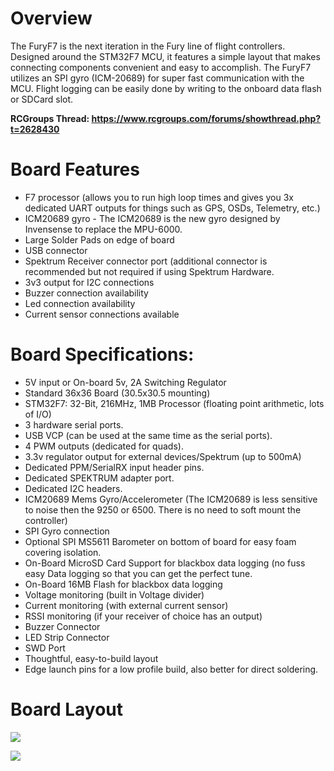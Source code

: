 # **Overview**

The FuryF7 is the next iteration in the Fury line of flight controllers.  Designed around the STM32F7 MCU, it features a simple layout that makes connecting components convenient and easy to accomplish.  The FuryF7 utilizes an SPI gyro (ICM-20689) for super fast communication with the MCU.  Flight logging can be easily done by writing to the onboard data flash or SDCard slot.  

**RCGroups Thread:  https://www.rcgroups.com/forums/showthread.php?t=2628430**

# **Board Features**

* F7 processor (allows you to run high loop times and gives you 3x dedicated UART outputs
for things such as GPS, OSDs, Telemetry, etc.)
* ICM20689 gyro - The ICM20689 is the new gyro designed by Invensense to replace the MPU-6000.
* Large Solder Pads on edge of board
* USB connector
* Spektrum Receiver connector port (additional connector is recommended but not required
if using Spektrum Hardware.
* 3v3 output for I2C connections
* Buzzer connection availability
* Led connection availability
* Current sensor connections available

# **Board Specifications:**
* 5V input or On-board 5v, 2A Switching Regulator
* Standard 36x36 Board (30.5x30.5 mounting)
* STM32F7: 32-Bit, 216MHz, 1MB Processor (floating point arithmetic, lots of I/O)
* 3 hardware serial ports.
* USB VCP (can be used at the same time as the serial ports).
* 4 PWM outputs (dedicated for quads).
* 3.3v regulator output for external devices/Spektrum (up to 500mA)
* Dedicated PPM/SerialRX input header pins.
* Dedicated SPEKTRUM adapter port.
* Dedicated I2C headers.
* ICM20689 Mems Gyro/Accelerometer (The ICM20689 is less sensitive to noise then the 9250
or 6500. There is no need to soft mount the controller)
* SPI Gyro connection
* Optional SPI MS5611 Barometer on bottom of board for easy foam covering isolation.
* On-Board MicroSD Card Support for blackbox data logging (no fuss easy Data logging so that you can get the perfect tune.
* On-Board 16MB Flash for blackbox data logging
* Voltage monitoring (built in Voltage divider)
* Current monitoring (with external current sensor)
* RSSI monitoring (if your receiver of choice has an output)
* Buzzer Connector
* LED Strip Connector
* SWD Port
* Thoughtful, easy-to-build layout
* Edge launch pins for a low profile build, also better for direct soldering.

# **Board Layout**

![](http://i.imgur.com/vfF04cL.jpg)

![](http://i.imgur.com/bw0L0R8.jpg)
